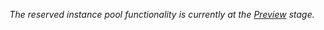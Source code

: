 _The reserved instance pool functionality is currently at the [Preview](../../overview/concepts/launch-stages.md) stage._